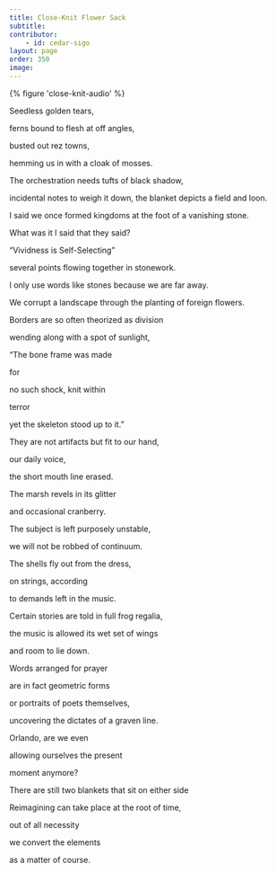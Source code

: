 ```yaml
---
title: Close-Knit Flower Sack
subtitle:
contributor:
    - id: cedar-sigo
layout: page
order: 350
image:
---
```


{% figure 'close-knit-audio' %}

Seedless golden tears,

ferns bound to flesh at off angles,

busted out rez towns,

hemming us in with a cloak of mosses.

The orchestration needs tufts of black shadow,

incidental notes to weigh it down, the blanket depicts a field and loon.

I said we once formed kingdoms at the foot of a vanishing stone.

What was it I said that they said?

“Vividness is Self-Selecting”

several points flowing together in stonework.

I only use words like stones because we are far away.

We corrupt a landscape through the planting of foreign flowers.

Borders are so often theorized as division

wending along with a spot of sunlight,

“The bone frame was made

for

no such shock, knit within

terror

yet the skeleton stood up to it.”

They are not artifacts but fit to our hand,

our daily voice,

the short mouth line erased.

The marsh revels in its glitter

and occasional cranberry.

The subject is left purposely unstable,

we will not be robbed of continuum.

The shells fly out from the dress,

on strings, according

to demands left in the music.

Certain stories are told in full frog regalia,

the music is allowed its wet set of wings

and room to lie down.

Words arranged for prayer

are in fact geometric forms

or portraits of poets themselves,

uncovering the dictates of a graven line.

Orlando, are we even

allowing ourselves the present

moment anymore?

There are still two blankets that sit on either side

Reimagining can take place at the root of time,

out of all necessity

we convert the elements

as a matter of course.

